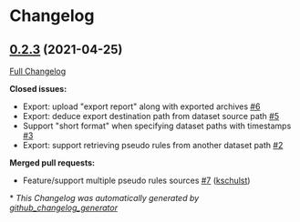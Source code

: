 # Changelog

## [0.2.3](https://github.com/statisticsnorway/dapla-dlp-pseudo-service/tree/0.2.3) (2021-04-25)

[Full Changelog](https://github.com/statisticsnorway/dapla-dlp-pseudo-service/compare/0.2.2...0.2.3)

**Closed issues:**

- Export: upload "export report" along with exported archives [\#6](https://github.com/statisticsnorway/dapla-dlp-pseudo-service/issues/6)
- Export: deduce export destination path from dataset source path [\#5](https://github.com/statisticsnorway/dapla-dlp-pseudo-service/issues/5)
- Support "short format" when specifying dataset paths with timestamps [\#3](https://github.com/statisticsnorway/dapla-dlp-pseudo-service/issues/3)
- Export: support retrieving pseudo rules from another dataset path [\#2](https://github.com/statisticsnorway/dapla-dlp-pseudo-service/issues/2)

**Merged pull requests:**

- Feature/support multiple pseudo rules sources [\#7](https://github.com/statisticsnorway/dapla-dlp-pseudo-service/pull/7) ([kschulst](https://github.com/kschulst))



\* *This Changelog was automatically generated by [github_changelog_generator](https://github.com/github-changelog-generator/github-changelog-generator)*
